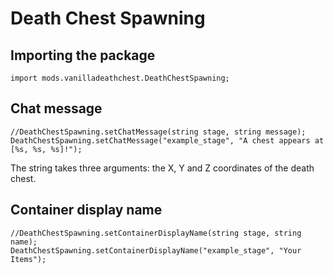 # Death Chest Spawning

## Importing the package
`import mods.vanilladeathchest.DeathChestSpawning;`

## Chat message
```
//DeathChestSpawning.setChatMessage(string stage, string message);
DeathChestSpawning.setChatMessage("example_stage", "A chest appears at [%s, %s, %s]!");
```
The string takes three arguments: the X, Y and Z coordinates of the death chest.

## Container display name
```
//DeathChestSpawning.setContainerDisplayName(string stage, string name);
DeathChestSpawning.setContainerDisplayName("example_stage", "Your Items");
```
